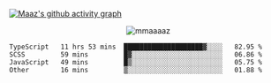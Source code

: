 [![Maaz's github activity graph](https://activity-graph.herokuapp.com/graph?username=mmaaaaz&bg_color=000000&color=ffffff&line=0000ff&point=00cece&area=true&hide_border=true)](https://github.com/ashutosh00710/github-readme-activity-graph)

<p align="center"> <img src="https://komarev.com/ghpvc/?username=mmaaaaz&label=PROFILE+VIEWS&color=22223b&style=for-the-badge" alt="mmaaaaz" /> </p>


<!--START_SECTION:waka-->

```text
TypeScript   11 hrs 53 mins  ████████████████████▓░░░░   82.95 %
SCSS         59 mins         █▓░░░░░░░░░░░░░░░░░░░░░░░   06.86 %
JavaScript   49 mins         █▒░░░░░░░░░░░░░░░░░░░░░░░   05.75 %
Other        16 mins         ▒░░░░░░░░░░░░░░░░░░░░░░░░   01.88 %
```

<!--END_SECTION:waka-->
